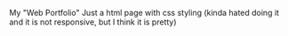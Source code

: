 My "Web Portfolio"
Just a html page with css styling (kinda hated doing it and it is not responsive, but I think it is pretty)
